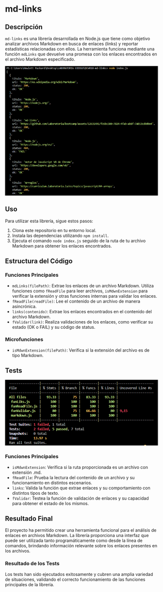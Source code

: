 # md-links

## Descripción

`md-links` es una librería desarrollada en Node.js que tiene como objetivo analizar archivos Markdown en busca de enlaces (links) y reportar estadísticas relacionadas con ellos. La herramienta funciona mediante una función `mdLinks` que devuelve una promesa con los enlaces encontrados en el archivo Markdown especificado.

![Visualización de los resultados](imagenes/terminado.PNG)

## Uso

Para utilizar esta librería, sigue estos pasos:

1. Clona este repositorio en tu entorno local.
2. Instala las dependencias utilizando `npm install`.
3. Ejecuta el comando `node index.js` seguido de la ruta de tu archivo Markdown para obtener los enlaces encontrados.

## Estructura del Código

### Funciones Principales

- `mdLinks(filePath)`: Extrae los enlaces de un archivo Markdown. Utiliza funciones como `fReadFile` para leer archivos, `isMdwnExtension` para verificar la extensión y otras funciones internas para validar los enlaces.
- `fReadFile(readFile)`: Lee el contenido de un archivo de manera asincrónica.
- `links(contenido)`: Extrae los enlaces encontrados en el contenido del archivo Markdown.
- `fValidar(link)`: Realiza validaciones de los enlaces, como verificar su estado (OK o FAIL) y su código de status.

### Microfunciones

- `isMdwnExtension(filePath)`: Verifica si la extensión del archivo es de tipo Markdown.

## Tests

![Tests ejecutados](imagenes/test.PNG)

### Funciones Principales

- `isMdwnExtension`: Verifica si la ruta proporcionada es un archivo con extensión .md.
- `fReadFile`: Prueba la lectura del contenido de un archivo y su funcionamiento en distintos escenarios.
- `links`: Valida la función que extrae enlaces y su comportamiento con distintos tipos de texto.
- `fValidar`: Testea la función de validación de enlaces y su capacidad para obtener el estado de los mismos.

## Resultado Final

El proyecto ha permitido crear una herramienta funcional para el análisis de enlaces en archivos Markdown. La librería proporciona una interfaz que puede ser utilizada tanto programáticamente como desde la línea de comandos, brindando información relevante sobre los enlaces presentes en los archivos.

### Resultado de los Tests

Los tests han sido ejecutados exitosamente y cubren una amplia variedad de situaciones, validando el correcto funcionamiento de las funciones principales de la librería.

